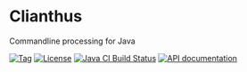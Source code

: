 # Clianthus
Commandline processing for Java

[![Tag](https://shields.io/github/v/tag/urbic/clianthus)](tags)
[![License](https://img.shields.io/badge/license-zlib%2Fpng-blue.svg)](https://opensource.org/licenses/Zlib)
[![Java CI Build Status](https://github.com/urbic/clianthus/actions/workflows/build.yml/badge.svg)](https://github.com/urbic/clianthus/actions/workflows/build.yml)
[![API documentation](https://img.shields.io/badge/apidocs-online-green)](https://urbic.github.io/clianthus/apidocs/)

